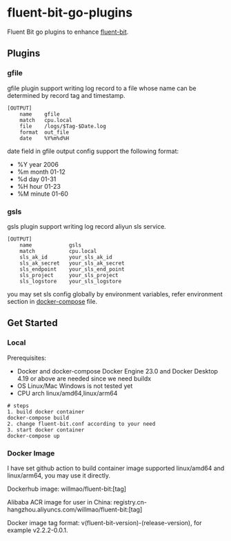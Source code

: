 # fluent-bit-go-plugins

Fluent Bit go plugins to enhance [fluent-bit](https://docs.fluentbit.io/manual/development/golang-output-plugins).

## Plugins

### gfile

gfile plugin support writing log record to a file whose name can be determined by record tag and timestamp. 

```
[OUTPUT]
    name    gfile
    match   cpu.local
    file    /logs/$Tag-$Date.log
    format  out_file
    date    %Y%m%d%H
```

date field in gfile output config support the following format:

- %Y year 2006
- %m month 01-12
- %d day 01-31
- %H hour 01-23
- %M minute 01-60

### gsls

gsls plugin support writing log record aliyun sls service.

```
[OUTPUT]
    name            gsls
    match           cpu.local
    sls_ak_id       your_sls_ak_id
    sls_ak_secret   your_sls_ak_secret
    sls_endpoint    your_sls_end_point
    sls_project     your_sls_project
    sls_logstore    your_sls_logstore
```

you may set sls config globally by environment variables, refer environment section in [docker-compose](./docker-compose.yml.example) file.

## Get Started

### Local

Prerequisites:

- Docker and docker-compose
  Docker Engine 23.0 and Docker Desktop 4.19 or above are needed since we need buildx
- OS Linux/Mac
  Windows is not tested yet
- CPU arch linux/amd64,linux/arm64

```
# steps
1. build docker container
docker-compose build
2. change fluent-bit.conf according to your need
3. start docker container
docker-compose up
```

### Docker Image

I have set github action to build container image supported linux/amd64 and linux/arm64, you may use it directly.

Dockerhub image: willmao/fluent-bit:[tag]

Alibaba ACR image for user in China: registry.cn-hangzhou.aliyuncs.com/willmao/fluent-bit:[tag]

Docker image tag format: v(fluent-bit-version)-(release-version), for example v2.2.2-0.0.1.